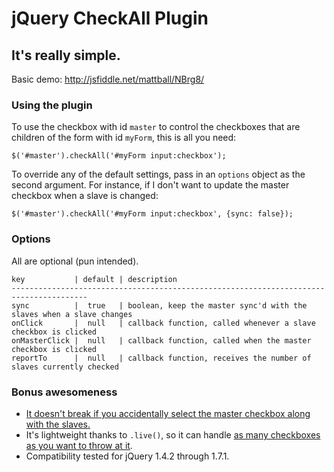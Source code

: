 # jQuery CheckAll Plugin #

## It's really simple. ##

Basic demo: http://jsfiddle.net/mattball/NBrg8/

### Using the plugin ###

To use the checkbox with id `master` to control the checkboxes that are children of the form with id `myForm`, this is all you need:

```
$('#master').checkAll('#myForm input:checkbox');
```

To override any of the default settings, pass in an `options` object as the second argument. For instance, if I don't want to update the master checkbox when a slave is changed:

```
$('#master').checkAll('#myForm input:checkbox', {sync: false});
```

### Options ###

All are optional (pun intended).

```
key           | default | description
---------------------------------------------------------------------------------------
sync          |  true   | boolean, keep the master sync'd with the slaves when a slave changes
onClick       |  null   | callback function, called whenever a slave checkbox is clicked
onMasterClick |  null   | callback function, called when the master checkbox is clicked
reportTo      |  null   | callback function, receives the number of slaves currently checked
```
     
### Bonus awesomeness ###

- [It doesn't break if you accidentally select the master checkbox along with the slaves.](http://jsfiddle.net/mattball/fCEPa/)
- It's lightweight thanks to `.live()`, so it can handle [as many checkboxes as you want to throw at it](http://jsfiddle.net/mattball/ZBjUV/).
- Compatibility tested for jQuery 1.4.2 through 1.7.1.